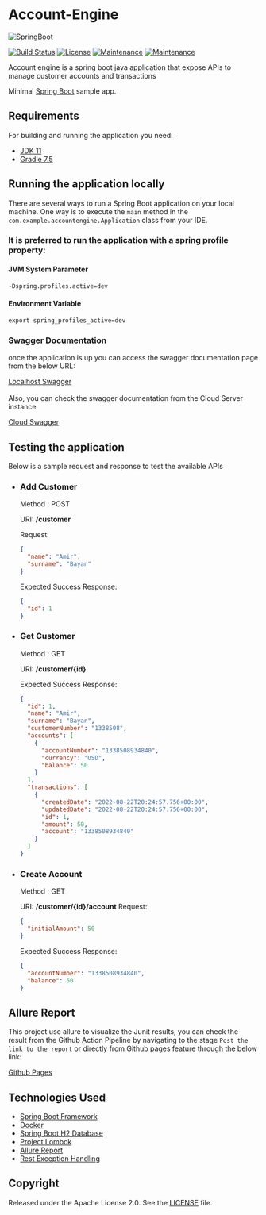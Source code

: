 # Account-Engine
[![SpringBoot](https://img.shields.io/badge/Spring_Boot-F2F4F9?style=for-the-badge&logo=spring-boot)](http://projects.spring.io/spring-boot/)

[![Build Status](https://github.com/princebayan/account-engine/actions/workflows/account-engine-pipeline.yaml/badge.svg)](https://github.com/princebayan/account-engine/actions)
[![License](http://img.shields.io/:license-apache-blue.svg)](http://www.apache.org/licenses/LICENSE-2.0.html)
[![Maintenance](https://img.shields.io/badge/Maintained%3F-yes-green.svg)](https://GitHub.com/Naereen/StrapDown.js/graphs/commit-activity)
[![Maintenance](https://img.shields.io/badge/Docker-2CA5E0?style=for-the-badge&logo=docker&logoColor=white)](https://www.docker.com)


Account engine is a spring boot java application that expose APIs to manage customer accounts and transactions


Minimal [Spring Boot](http://projects.spring.io/spring-boot/) sample app.


## Requirements

For building and running the application you need:

- [JDK 11](https://www.oracle.com/java/technologies/javase/jdk11-archive-downloads.html)
- [Gradle 7.5](https://services.gradle.org/distributions/gradle-7.5-bin.zip)

## Running the application locally

There are several ways to run a Spring Boot application on your local machine. One way is to execute the `main` method in the `com.example.accountengine.Application` class from your IDE.

<h3>It is preferred to run the application with a spring profile property:</h3>

<h4>JVM System Parameter</h4>

```shell
-Dspring.profiles.active=dev
```
<h4>Environment Variable</h4>

```shell
export spring_profiles_active=dev
```
<h3>Swagger Documentation</h3>
once the application is up you can access the swagger documentation page from the
below URL:
<br>

[Localhost Swagger](http://localhost:8082/swagger-ui.html)
<br>
<br>
Also, you can check the swagger documentation from the Cloud Server instance
<br>

[Cloud Swagger](http://137.184.12.5:8081/swagger-ui.html)

## Testing the application

Below is a sample request and response to test the available APIs

- ### Add Customer
  Method : POST

  URI: <b>/customer</b>

  Request:

    ```json
    {
      "name": "Amir",
      "surname": "Bayan"
    }
    ```
  Expected Success Response:

    ```json
    {
      "id": 1
    }
    ```

- ### Get Customer
  Method : GET

  URI: <b>/customer/{id}</b>

  Expected Success Response:

    ```json
    {
      "id": 1,
      "name": "Amir",
      "surname": "Bayan",
      "customerNumber": "1338508",
      "accounts": [
        {
          "accountNumber": "1338508934840",
          "currency": "USD",
          "balance": 50
        }
      ],
      "transactions": [
        {
          "createdDate": "2022-08-22T20:24:57.756+00:00",
          "updatedDate": "2022-08-22T20:24:57.756+00:00",
          "id": 1,
          "amount": 50,
          "account": "1338508934840"
        }
      ]
    }
    ```
- ### Create Account
  Method : GET

  URI: <b>/customer/{id}/account</b>
  Request:

    ```json
    {
      "initialAmount": 50
    }
    ```
  Expected Success Response:

    ```json
    {
      "accountNumber": "1338508934840",
      "balance": 50
    }
    ```


## Allure Report
This project use allure to visualize the Junit results, you can check the result
from the Github Action Pipeline by navigating to the stage `Post the link to the report`
or directly from Github pages feature through the below link:

[Github Pages](https://princebayan.github.io/account-engine/)


## Technologies Used

- [Spring Boot Framework](http://projects.spring.io/spring-boot/)
- [Docker](https://www.docker.com)
- [Spring Boot H2 Database](https://www.baeldung.com/spring-boot-h2-database)
- [Project Lombok](https://projectlombok.org/)
- [Allure Report](https://qameta.io/allure-report/)
- [Rest Exception Handling](https://www.baeldung.com/exception-handling-for-rest-with-spring)


## Copyright

Released under the Apache License 2.0. See the [LICENSE](https://github.com/princebayan/account-engine/blob/develop/LICENSE.txt) file.
